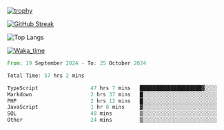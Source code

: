 <!--
**ren-joey/ren-joey** is a ✨ _special_ ✨ repository because its `README.md` (this file) appears on your GitHub profile.

Here are some ideas to get you started:

- 🔭 I’m currently working on ...
- 🌱 I’m currently learning ...
- 👯 I’m looking to collaborate on ...
- 🤔 I’m looking for help with ...
- 💬 Ask me about ...
- 📫 How to reach me: ...
- 😄 Pronouns: ...
- ⚡ Fun fact: ...
-->

[![trophy](https://github-profile-trophy.vercel.app/?username=ren-joey&theme=darkhub)](https://github.com/ren-joey)

[![GitHub Streak](https://streak-stats.demolab.com/?user=ren-joey&theme=dark)](https://github.com/ren-joey)

![Top Langs](https://github-readme-stats.vercel.app/api/top-langs?username=ren-joey&show_icons=true&layout=compact&locale=en&hide=html,CSS,scss,Pug,Twig&theme=dark)

[![Waka_time](https://github-readme-stats.vercel.app/api/wakatime?username=joeyren&theme=dark)](https://github.com/ren-joey)

<!--START_SECTION:waka-->

```rust
From: 19 September 2024 - To: 25 October 2024

Total Time: 57 hrs 2 mins

TypeScript                 47 hrs 7 mins   ████████████████████▓░░░░   82.03 %
Markdown                   2 hrs 37 mins   █░░░░░░░░░░░░░░░░░░░░░░░░   04.56 %
PHP                        2 hrs 12 mins   █░░░░░░░░░░░░░░░░░░░░░░░░   03.84 %
JavaScript                 1 hr 8 mins     ▓░░░░░░░░░░░░░░░░░░░░░░░░   02.00 %
SQL                        48 mins         ▒░░░░░░░░░░░░░░░░░░░░░░░░   01.41 %
Other                      24 mins         ▒░░░░░░░░░░░░░░░░░░░░░░░░   00.71 %
```

<!--END_SECTION:waka-->

